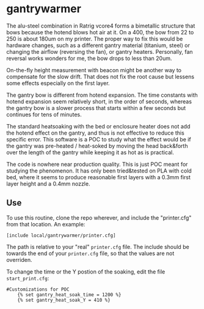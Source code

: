 # gantrywarmer
The alu-steel combination in Ratrig vcore4 forms a bimetallic structure that bows because the hotend blows hot air at it. On a 400, the bow from 22 to 250 is about 180um on my printer. The proper way to fix this would be hardware changes, such as a different gantry material (titanium, steel) or changing the airflow (reversing the fan), or gantry heaters. Personally, fan reversal works wonders for me, the bow drops to less than 20um.

On-the-fly height measurement with beacon might be another way to compensate for the slow drift. That does not fix the root cause but lessens some effects especially on the first layer.

The gantry bow is different from hotend expansion. The time constants with hotend expansion seem relatively short, in the order of seconds, whereas the gantry bow is a slower process that starts within a few seconds but continues for tens of minutes.

The standard heatsoaking with the bed or enclosure heater does not add the hotend effect on the gantry, and thus is not effective to reduce this specific error. This software is a POC to study what the effect would be if the gantry was pre-heated / heat-soked by moving the head back&forth over the length of the gantry while keeping it as hot as is practical.

The code is nowhere near production quality. This is just POC meant for studying the phenomenon. It has only been tried&tested on PLA with cold bed, where it seems to produce reasonable first layers with a 0.3mm first layer height and a 0.4mm nozzle.

## Use
To use this routine, clone the repo wherever, and include the "printer.cfg" from that location. An example:

`[include local/gantrywarmer/printer.cfg]`

The path is relative to your "real" `printer.cfg` file. The include should be towards the end of your `printer.cfg` file, so that the values are not overriden.

To change the time or the Y postion of the soaking, edit the file `start_print.cfg`:
```	
#Customizations for POC
	{% set gantry_heat_soak_time = 1200 %}
	{% set gantry_heat_soak_Y = 410 %}
``` 


